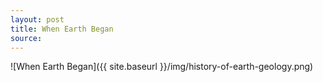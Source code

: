 ```yaml
---
layout: post
title: When Earth Began 
source:
---
```


![When Earth Began]({{ site.baseurl }}/img/history-of-earth-geology.png)

